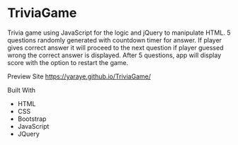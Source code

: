 # TriviaGame

Trivia game using JavaScript for the logic and jQuery to manipulate HTML. 5 questions randomly generated with countdown timer for answer. If player gives correct answer it will proceed to the next question if player guessed wrong the correct answer is displayed. After 5 questions, app will display score with the option to restart the game.


Preview Site
https://yaraye.github.io/TriviaGame/

Built With

* HTML
* CSS
* Bootstrap
* JavaScript
* JQuery
